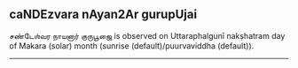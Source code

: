 ## caNDEzvara nAyan2Ar gurupUjai
சண்டேஶ்வர நாயனார் குருபூஜை is observed on Uttaraphalgunī nakṣhatram day of Makara (solar) month (sunrise (default)/puurvaviddha (default)).



---
